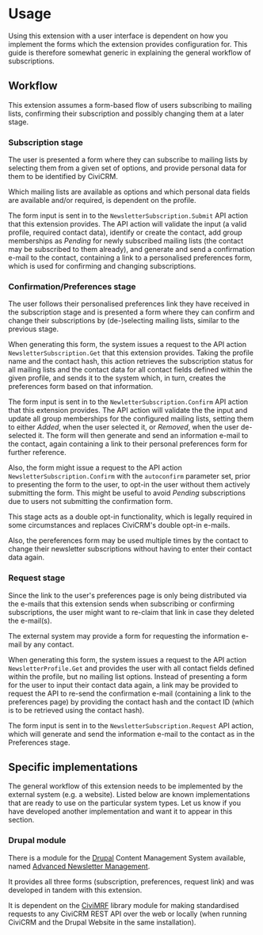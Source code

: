 # Usage

Using this extension with a user interface is dependent on how you implement
the forms which the extension provides configuration for. This guide is
therefore somewhat generic in explaining the general workflow of subscriptions.

## Workflow

This extension assumes a form-based flow of users subscribing to mailing lists,
confirming their subscription and possibly changing them at a later stage.

### Subscription stage

The user is presented a form where they can subscribe to mailing lists by
selecting them from a given set of options, and provide personal data for them
to be identified by CiviCRM.

Which mailing lists are available as options and which personal data fields are
available and/or required, is dependent on the profile.

The form input is sent in to the `NewsletterSubscription.Submit` API action that
this extension provides. The API action will validate the input (a valid
profile, required contact data), identify or create the contact, add group
memberships as *Pending* for newly subscribed mailing lists (the contact may be
subscribed to them already), and generate and send a confirmation e-mail to the
contact, containing a link to a personalised preferences form, which is used for
confirming and changing subscriptions.

### Confirmation/Preferences stage

The user follows their personalised preferences link they have received in the
subscription stage and is presented a form where they can confirm and change
their subscriptions by (de-)selecting mailing lists, similar to the previous
stage.

When generating this form, the system issues a request to the API action
`NewsletterSubscription.Get` that this extension provides. Taking the profile
name and the contact hash, this action retrieves the subscription status for
all mailing lists and the contact data for all contact fields defined within the
given profile, and sends it to the system which, in turn, creates the
preferences form based on that information.

The form input is sent in to the `NewletterSubscription.Confirm` API action that
this extension provides. The API action will validate the the input and update
all group memberships for the configured mailing lists, setting them to either
*Added*, when the user selected it, or *Removed*, when the user de-selected it.
The form will then generate and send an information e-mail to the contact, again
containing a link to their personal preferences form for further reference.

Also, the form might issue a request to the API action
`NewsletterSubscription.Confirm` with the `autoconfirm` parameter set, prior to
presenting the form to the user, to opt-in the user without them actively
submitting the form. This might be useful to avoid *Pending* subscriptions due
to users not submitting the confirmation form.

This stage acts as a double opt-in functionality, which is legally required in
some circumstances and replaces CiviCRM's double opt-in e-mails.

Also, the pereferences form may be used multiple times by the contact to change
their newsletter subscriptions without having to enter their contact data again.

### Request stage

Since the link to the user's preferences page is only being distributed via the
e-mails that this extension sends when subscribing or confirming subscriptions,
the user might want to re-claim that link in case they deleted the e-mail(s).

The external system may provide a form for requesting the information e-mail by
any contact.

When generating this form, the system issues a request to the API action
`NewsletterProfile.Get` and provides the user with all contact fields defined
within the profile, but no mailing list options. Instead of presenting a form
for the user to input their contact data again, a link may be provided to
request the API to re-send the confirmation e-mail (containing a link to the
preferences page) by providing the contact hash and the contact ID (which is to
be retrieved using the contact hash).

The form input is sent in to the `NewsletterSubscription.Request` API action,
which will generate and send the information e-mail to the contact as in the
Preferences stage.


## Specific implementations

The general workflow of this extension needs to be implemented by the external
system (e.g. a website). Listed below are known implementations that are ready
to use on the particular system types. Let us know if you have developed another
implementation and want it to appear in this section.

### Drupal module

There is a module for the [Drupal](https://drupal.org) Content Management System
available, named
[Advanced Newsletter Management](https://github.com/systopia/civicrm_newsletter/).

It provides all three forms (subscription, preferences, request link) and was
developed in tandem with this extension.

It is dependent on the [CiviMRF](https://github.com/CiviMRF/cmrf_core) library
module for making standardised requests to any CiviCRM REST API over the web or
locally (when running CiviCRM and the Drupal Website in the same installation).
